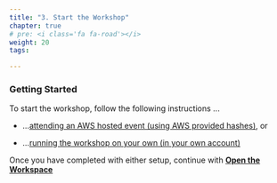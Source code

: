 ```yaml
---
title: "3. Start the Workshop"
chapter: true
# pre: <i class='fa fa-road'></i>
weight: 20
tags:

---
```


### Getting Started


To start the workshop, follow the following instructions ...


* ...[attending an AWS hosted event (using AWS provided hashes)](020_prerequisites/aws_event.html), or

* ...[running the workshop on your own (in your own account)](020_prerequisites/self_paced.html)

Once you have completed with either setup, continue with [**Open the Workspace**](020_prerequisites/workspace.html)
